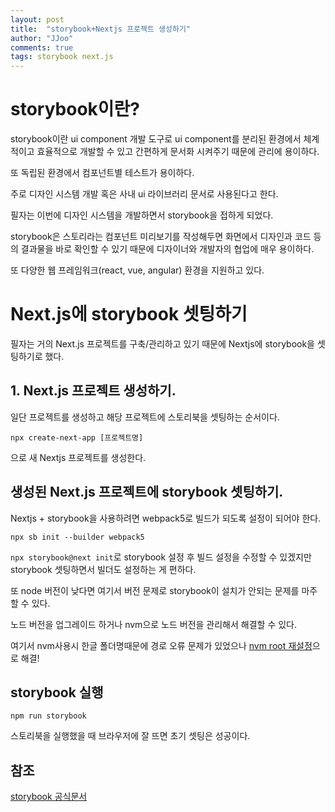 ```yaml
---
layout: post
title:  "storybook+Nextjs 프로젝트 생성하기"
author: "JJoo"
comments: true
tags: storybook next.js
---
```


# storybook이란? 

storybook이란 ui component 개발 도구로 
ui component를 분리된 환경에서 체계적이고 효율적으로 개발할 수 있고 
간편하게 문서화 시켜주기 때문에 관리에 용이하다.

또 독립된 환경에서 컴포넌트별 테스트가 용이하다. 

주로 디자인 시스템 개발 혹은 사내 ui 라이브러리 문서로 사용된다고 한다. 

필자는 이번에 디자인 시스템을 개발하면서 storybook을 접하게 되었다. 

storybook은 스토리라는 컴포넌트 미리보기를 작성해두면 화면에서 디자인과 코드 등의 결과물을 바로 확인할 수 있기 때문에 디자이너와 개발자의 협업에 매우 용이하다.

또 다양한 웹 프레임워크(react, vue, angular) 환경을 지원하고 있다. 


# Next.js에 storybook 셋팅하기 

필자는 거의 Next.js 프로젝트를 구축/관리하고 있기 때문에 Nextjs에 storybook을 셋팅하기로 했다. 


## 1. Next.js 프로젝트 생성하기. 

일단 프로젝트를 생성하고 해당 프로젝트에 스토리북을 셋팅하는 순서이다. 

```
npx create-next-app [프로젝트명]
```

으로 새 Nextjs 프로젝트를 생성한다. 


## 생성된 Next.js 프로젝트에 storybook 셋팅하기. 

Nextjs + storybook을 사용하려면 webpack5로 빌드가 되도록 설정이 되어야 한다. 

```
npx sb init --builder webpack5
```

``` npx storybook@next init ```로 storybook 설정 후 빌드 설정을 수정할 수 있겠지만 
storybook 셋팅하면서 빌더도 설정하는 게 편하다. 

또 node 버전이 낮다면 여기서 버전 문제로 storybook이 설치가 안되는 문제를 마주할 수 있다. 

노드 버전을 업그레이드 하거나 nvm으로 노드 버전을 관리해서 해결할 수 있다. 

여기서 nvm사용시 한글 폴더명때문에 경로 오류 문제가 있었으나 [nvm root 재설정](https://jjoostudy.github.io/2023-04-04/nvm-%EA%B2%BD%EB%A1%9C-%EC%98%A4%EB%A5%98-C-Users-%D6%BF-AppData-Roaming-nvm-could-not-be-found-or-does-not-exist-%ED%95%B4%EA%B2%B0)으로 해결!

## storybook 실행

```
npm run storybook
```

스토리북을 실행했을 때 브라우저에 잘 뜨면 초기 셋팅은 성공이다. 



## 참조 
[storybook 공식문서](https://storybook.js.org/blog/get-started-with-storybook-and-next-js/)




